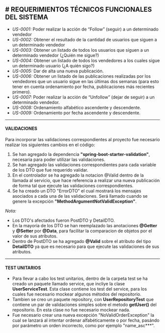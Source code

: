 ## # **REQUERIMIENTOS TÉCNICOS FUNCIONALES DEL SISTEMA**

- *US-0001:* Poder realizar la acción de “Follow” (seguir) a un determinado vendedor
- *US-0002:* Obtener el resultado de la cantidad de usuarios que siguen a un determinado vendedor
- *US-0003:* Obtener un listado de todos los usuarios que siguen a un determinado vendedor (¿Quién me sigue?)
- *US-0004:* Obtener un listado de todos los vendedores a los cuales sigue un determinado usuario (¿A quién sigo?)
- *US-0005:* Dar de alta una nueva publicación.
- *US-0006:* Obtener un listado de las publicaciones realizadas por los vendedores que un usuario sigue en las últimas dos semanas (para esto tener en cuenta ordenamiento por fecha, publicaciones más recientes primero).
- *US-0007:* Poder realizar la acción de “Unfollow” (dejar de seguir) a un determinado vendedor.
- *US-0008:* Ordenamiento alfabético ascendente y descendente.
- *US-0009:* Ordenamiento por fecha ascendente y descendente.


------------

#### **VALIDACIONES**

Para incorporar las validaciones correspondientes al proyecto fue necesario realizar los siguientes cambios en el código:

1. Se han agregado la dependencia **"spring-boot-starter-validation"**, necesaria para poder utilizar las validaciones.
1. Se han agregado las validaciones correspondientes para cada variable de los DTO que fue requerido validar.
1. En el controlador se ha agregado la notacion @Valid dentro de la llamada al servicio, que hace referencia a realizar una nueva publicación de forma tal que ejecute las validaciones correspondientes.
1. Se ha creado un DTO "ErrorDTO" el cual mostrará los mensajes asociados a cada una de las validaciones. Será llamado cuando se genere la excepción **"MethodArgumentNotValidException"**.

*Nota:*
- Los DTO's afectados fueron PostDTO y DetailDTO.
- En la mayoria de los DTO se han reemplazado las anotaciones **@Getter** y **@Setter** por **@Data**, para facilitar la comparacion de objetos por el valor de sus atributos.
- Dentro de PostDTO se ha agregado **@Valid** sobre el atributo del tipo **DetailDTO** ya que es necesario para que ejecute las validaciones de sus atributos.

------------


#### **TEST UNITARIOS**

- Para llevar a cabo los test unitarios, dentro de la carpeta test se ha creado un paquete llamado service, que incliye la clase **UserServiceTest**. Esta clase contiene los test del service, para los cuales fue necesario mockear algunos métodos del repositorio.
- Tambien se creo un paquete repository, con **UserRepositoryTest** que contiene un par de validaciones simples sobre el metodo **getUser()** del repositorio. En esta clase no fue necesario mockear nada.
- Fue necesario crear una nueva excepción "NoValidOrderException" la cual se lanzará al intentar ordenar alfabéticamente o por fecha, pasándo por parámetro un orden incorrecto, como por ejemplo "name_asc***".




